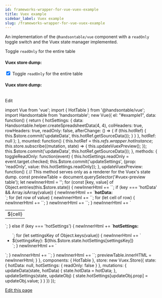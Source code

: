 ```yaml
---
id: frameworks-wrapper-for-vue-vuex-example
title: Vuex example
sidebar_label: Vuex example
slug: /frameworks-wrapper-for-vue-vuex-example
---
```


An implementation of the `@handsontable/vue` component with a `readOnly` toggle switch and the Vuex state manager implemented.

  
 Toggle `readOnly` for the entire table

  

#### Vuex store dump:

<div id="example1"> <div id="example-preview" class="hot"> <div id="toggle-boxes"> <input v-on:click="toggleReadOnly" checked id="readOnlyCheck" type="checkbox"/><label for="readOnlyCheck"> Toggle <code>readOnly</code> for the entire table</label> </div> <hot-table ref="wrapper" :settings="hotSettings"></hot-table> </div> <div id="vuex-preview"> <h4>Vuex store dump:</h3> <table> </table> </div> </div>

Edit

import Vue from 'vue'; import { HotTable } from '@handsontable/vue'; import Handsontable from 'handsontable'; new Vue({ el: "#example1", data: function() { return { hotSettings: { data: Handsontable.helper.createSpreadsheetData(4, 4), colHeaders: true, rowHeaders: true, readOnly: false, afterChange: () => { if (this.hotRef) { this.$store.commit('updateData', this.hotRef.getSourceData()); } } }, hotRef: null }; }, mounted: function() { this.hotRef = this.$refs.wrapper.hotInstance; this.$store.subscribe((mutation, state) => { this.updateVuexPreview(); }); this.$store.commit('updateData', this.hotRef.getSourceData()); }, methods: { toggleReadOnly: function(event) { this.hotSettings.readOnly = event.target.checked; this.$store.commit('updateSettings', {prop: 'readOnly', value: this.hotSettings.readOnly}); }, updateVuexPreview: function() { // This method serves only as a renderer for the Vuex's state dump. const previewTable = document.querySelector('#vuex-preview table'); let newInnerHtml = '<tbody>'; for (const \[key, value\] of Object.entries(this.$store.state)) { newInnerHtml += \`<tr><td class="table-container">\`; if (key === 'hotData' && Array.isArray(value)) { newInnerHtml += \`<strong>hotData:</strong> <br><table><tbody>\`; for (let row of value) { newInnerHtml += \`<tr>\`; for (let cell of row) { newInnerHtml += \`<td>${cell}</td>\`; } newInnerHtml += \`</tr>\`; } newInnerHtml += \`</tbody></table>\`; } else if (key === 'hotSettings') { newInnerHtml += \`<strong>hotSettings:</strong> <ul>\`; for (let settingsKey of Object.keys(value)) { newInnerHtml += \`<li>${settingsKey}: ${this.$store.state.hotSettings\[settingsKey\]}</li>\`; } newInnerHtml += \`</ul>\`; } newInnerHtml += \`</td></tr>\`; } newInnerHtml += \`</tbody>\`; previewTable.innerHTML = newInnerHtml; } }, components: { HotTable }, store: new Vuex.Store({ state: { hotData: null, hotSettings: { readOnly: false } }, mutations: { updateData(state, hotData) { state.hotData = hotData; }, updateSettings(state, updateObj) { state.hotSettings\[updateObj.prop\] = updateObj.value; } } }) });

[Edit this page](https://github.com/handsontable/docs/edit/8.2.0/tutorials/wrapper-for-vue-vuex-example.html)
